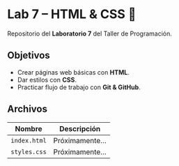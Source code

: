 # Lab 7 – HTML & CSS 🎨
Repositorio del **Laboratorio 7** del Taller de Programación.

## Objetivos
- Crear páginas web básicas con **HTML**.
- Dar estilos con **CSS**.
- Practicar flujo de trabajo con **Git & GitHub**.

## Archivos
| Nombre        | Descripción               |
|---------------|---------------------------|
| `index.html`  | Próximamente…             |
| `styles.css`  | Próximamente…             |